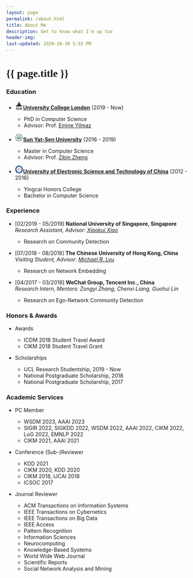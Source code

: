 ```yaml
---
layout: page
permalink: /about.html
title: About Me
description: Get to know what I'm up too
header-img: 
last-updated: 2020-10-30 5:55 PM
---
```


<h1 class="mx-auto" style="font-family:Courgette;">{{ page.title }}</h1>

### Education

+ <img src="/assets/img/edu/ucl.jpg" width="4.5%" height="4.5%" />[**University College London**](https://www.ucl.ac.uk/) (2019 - Now)  
  - PhD in Computer Science  
  - Advisor: Prof. [Emine Yilmaz](https://scholar.google.com/citations?user=ocmAN4YAAAAJ&hl=en)

+ <img src="/assets/img/edu/sysu.jpg" width="4.5%" height="4.5%" />[**Sun Yat-Sen University**](http://www.sysu.edu.cn/) (2016 - 2019)  
  - Master in Computer Science  
  - Advisor: Prof. [Zibin Zheng](https://scholar.google.com/citations?user=WPC6ED4AAAAJ&hl=en)

+ <img src="/assets/img/edu/uestc.png" width="4.5%" height="4.5%" />[**University of Electronic Science and Technology of China**](https://www.uestc.edu.cn/) (2012 - 2016)  
  - Yingcai Honors College   
  - Bachelor in Computer Science 

### Experience

<!-- + [08/2019 - 10/2019] **Huazhong University of Science and Technology, China**  
  *Visiting Student, Advisor: [Hong Huang](https://scholar.google.com/citations?user=-3d0B50AAAAJ&hl=en)*  
  - Research on Graph Neural Networks & Network Embedding -->

+ [02/2019 - 05/2019] **National University of Singapore, Singapore**  
  *Research Assistant, Advisor: [Xiaokui Xiao](https://scholar.google.com/citations?user=BpgsGX0AAAAJ&hl=en)*  
  - Research on Community Detection 

+ [07/2018 - 08/2018] **The Chinese University of Hong Kong, China**  
  *Visiting Student, Advisor: [Michael R. Lyu](https://scholar.google.com/citations?user=uQnBgK0AAAAJ&hl=en&oi=ao)*  
  - Research on Network Embedding

+ [04/2017 - 03/2018] **WeChat Group, Tencent Inc., China**  
  *Research Intern, Mentors: Zongyi Zhang, Chenxi Liang, Guohui Lin*  
  - Research on Ego-Network Community Detection

<!-- + [03/2016 - 05/2016] **National High Performance Computing Center, China**  
  *Research Assistant, Advisor: [Rong-Hua Li](https://scholar.google.com/citations?user=fOKGw-EAAAAJ&hl=en)*  
  - Research on K-Truss Community Search in Large Networks -->

### Honors & Awards

+ Awards  
  - ICDM 2018 Student Travel Award  
  - CIKM 2018 Student Travel Grant

+ Scholarships  
  - UCL Research Studentship, 2019 - Now  
  - National Postgraduate Scholarship, 2018  
  - National Postgraduate Scholarship, 2017   
  
### Academic Services

+ PC Member
  - WSDM 2023, AAAI 2023
  - SIGIR 2022, SIGKDD 2022, WSDM 2022, AAAI 2022, CIKM 2022, LoG 2022, EMNLP 2022
  - CIKM 2021, AAAI 2021

+ Conference (Sub-)Reviewer
  - KDD 2021  
  - CIKM 2020, KDD 2020  
  - CIKM 2018, IJCAI 2018  
  - ICSOC 2017

+ Journal Reviewer
  - ACM Transactions on Information Systems
  - IEEE Transactions on Cybernetics 
  - IEEE Transactions on Big Data 
  - IEEE Access
  - Pattern Recognition
  - Information Sciences
  - Neurocomputing
  - Knowledge-Based Systems
  - World Wide Web Journal  
  - Scientific Reports  
  - Social Network Analysis and Mining  
  
  
